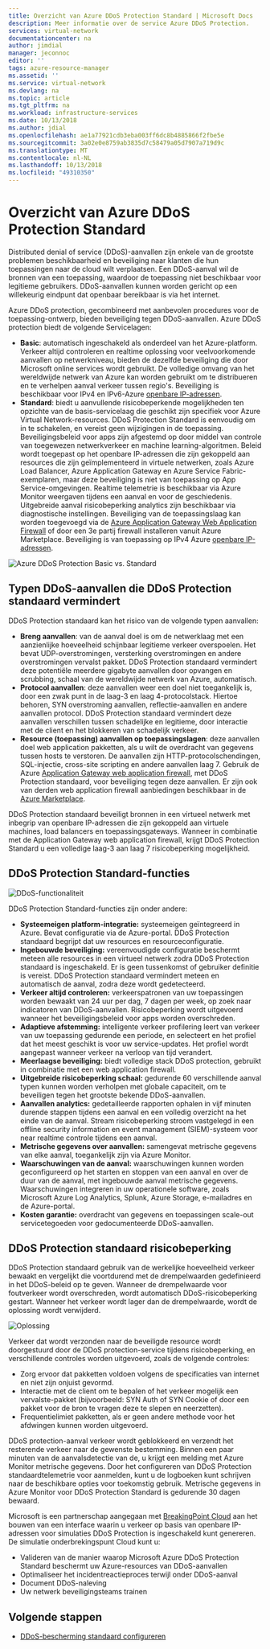 ```yaml
---
title: Overzicht van Azure DDoS Protection Standard | Microsoft Docs
description: Meer informatie over de service Azure DDoS Protection.
services: virtual-network
documentationcenter: na
author: jimdial
manager: jeconnoc
editor: ''
tags: azure-resource-manager
ms.assetid: ''
ms.service: virtual-network
ms.devlang: na
ms.topic: article
ms.tgt_pltfrm: na
ms.workload: infrastructure-services
ms.date: 10/13/2018
ms.author: jdial
ms.openlocfilehash: ae1a77921cdb3eba003ff6dc8b4885866f2fbe5e
ms.sourcegitcommit: 3a02e0e8759ab3835d7c58479a05d7907a719d9c
ms.translationtype: MT
ms.contentlocale: nl-NL
ms.lasthandoff: 10/13/2018
ms.locfileid: "49310350"
---
```

# <a name="azure-ddos-protection-standard-overview"></a>Overzicht van Azure DDoS Protection Standard

Distributed denial of service (DDoS)-aanvallen zijn enkele van de grootste problemen beschikbaarheid en beveiliging naar klanten die hun toepassingen naar de cloud wilt verplaatsen. Een DDoS-aanval wil de bronnen van een toepassing, waardoor de toepassing niet beschikbaar voor legitieme gebruikers. DDoS-aanvallen kunnen worden gericht op een willekeurig eindpunt dat openbaar bereikbaar is via het internet.

Azure DDoS protection, gecombineerd met aanbevolen procedures voor de toepassing-ontwerp, bieden beveiliging tegen DDoS-aanvallen. Azure DDoS protection biedt de volgende Servicelagen:

- **Basic**: automatisch ingeschakeld als onderdeel van het Azure-platform. Verkeer altijd controleren en realtime oplossing voor veelvoorkomende aanvallen op netwerkniveau, bieden de dezelfde beveiliging die door Microsoft online services wordt gebruikt. De volledige omvang van het wereldwijde netwerk van Azure kan worden gebruikt om te distribueren en te verhelpen aanval verkeer tussen regio's. Beveiliging is beschikbaar voor IPv4 en IPv6-Azure [openbare IP-adressen](virtual-network-public-ip-address.md).
- **Standard**: biedt u aanvullende risicobeperkende mogelijkheden ten opzichte van de basis-servicelaag die geschikt zijn specifiek voor Azure Virtual Network-resources. DDoS Protection Standard is eenvoudig om in te schakelen, en vereist geen wijzigingen in de toepassing. Beveiligingsbeleid voor apps zijn afgestemd op door middel van controle van toegewezen netwerkverkeer en machine learning-algoritmen. Beleid wordt toegepast op het openbare IP-adressen die zijn gekoppeld aan resources die zijn geïmplementeerd in virtuele netwerken, zoals Azure Load Balancer, Azure Application Gateway en Azure Service Fabric-exemplaren, maar deze beveiliging is niet van toepassing op App Service-omgevingen. Realtime telemetrie is beschikbaar via Azure Monitor weergaven tijdens een aanval en voor de geschiedenis. Uitgebreide aanval risicobeperking analytics zijn beschikbaar via diagnostische instellingen. Beveiliging van de toepassingslaag kan worden toegevoegd via de [Azure Application Gateway Web Application Firewall](../application-gateway//application-gateway-web-application-firewall-overview.md?toc=%2fazure%2fvirtual-network%2ftoc.json) of door een 3e partij firewall installeren vanuit Azure Marketplace. Beveiliging is van toepassing op IPv4 Azure [openbare IP-adressen](virtual-network-public-ip-address.md).

![Azure DDoS Protection Basic vs. Standard](./media/ddos-protection-overview/ddoscomparison.png)

## <a name="types-of-ddos-attacks-that-ddos-protection-standard-mitigates"></a>Typen DDoS-aanvallen die DDoS Protection standaard vermindert

DDoS Protection standaard kan het risico van de volgende typen aanvallen:

- **Breng aanvallen**: van de aanval doel is om de netwerklaag met een aanzienlijke hoeveelheid schijnbaar legitieme verkeer overspoelen. Het bevat UDP-overstromingen, versterking overstromingen en andere overstromingen vervalst pakket. DDoS Protection standaard vermindert deze potentiële meerdere gigabyte aanvallen door opvangen en scrubbing, schaal van de wereldwijde netwerk van Azure, automatisch.
- **Protocol aanvallen**: deze aanvallen weer een doel niet toegankelijk is, door een zwak punt in de laag-3 en laag 4-protocolstack. Hiertoe behoren, SYN overstroming aanvallen, reflectie-aanvallen en andere aanvallen protocol. DDoS Protection standaard vermindert deze aanvallen verschillen tussen schadelijke en legitieme, door interactie met de client en het blokkeren van schadelijk verkeer. 
- **Resource (toepassing) aanvallen op toepassingslagen**: deze aanvallen doel web application pakketten, als u wilt de overdracht van gegevens tussen hosts te verstoren. De aanvallen zijn HTTP-protocolschendingen, SQL-injectie, cross-site scripting en andere aanvallen laag 7. Gebruik de Azure [Application Gateway web application firewall](../application-gateway/application-gateway-web-application-firewall-overview.md?toc=%2fazure%2fvirtual-network%2ftoc.json), met DDoS Protection standaard, voor beveiliging tegen deze aanvallen. Er zijn ook van derden web application firewall aanbiedingen beschikbaar in de [Azure Marketplace](https://azuremarketplace.microsoft.com/marketplace/apps?page=1&search=web%20application%20firewall).

DDoS Protection standaard beveiligt bronnen in een virtueel netwerk met inbegrip van openbare IP-adressen die zijn gekoppeld aan virtuele machines, load balancers en toepassingsgateways. Wanneer in combinatie met de Application Gateway web application firewall, krijgt DDoS Protection Standard u een volledige laag-3 aan laag 7 risicobeperking mogelijkheid.

## <a name="ddos-protection-standard-features"></a>DDoS Protection Standard-functies

![DDoS-functionaliteit](./media/ddos-protection-overview/ddosfeatures.png)

DDoS Protection Standard-functies zijn onder andere:

- **Systeemeigen platform-integratie:** systeemeigen geïntegreerd in Azure. Bevat configuratie via de Azure-portal. DDoS Protection standaard begrijpt dat uw resources en resourceconfiguratie.
- **Ingebouwde beveiliging:** vereenvoudigde configuratie beschermt meteen alle resources in een virtueel netwerk zodra DDoS Protection standaard is ingeschakeld. Er is geen tussenkomst of gebruiker definitie is vereist. DDoS Protection standaard vermindert meteen en automatisch de aanval, zodra deze wordt gedetecteerd.
- **Verkeer altijd controleren:** verkeerspatronen van uw toepassingen worden bewaakt van 24 uur per dag, 7 dagen per week, op zoek naar indicatoren van DDoS-aanvallen. Risicobeperking wordt uitgevoerd wanneer het beveiligingsbeleid voor apps worden overschreden.
- **Adaptieve afstemming:** intelligente verkeer profilering leert van verkeer van uw toepassing gedurende een periode, en selecteert en het profiel dat het meest geschikt is voor uw service-updates. Het profiel wordt aangepast wanneer verkeer na verloop van tijd verandert.
- **Meerlaagse beveiliging:** biedt volledige stack DDoS protection, gebruikt in combinatie met een web application firewall.
- **Uitgebreide risicobeperking schaal:** gedurende 60 verschillende aanval typen kunnen worden verholpen met globale capaciteit, om te beveiligen tegen het grootste bekende DDoS-aanvallen.
- **Aanvallen analytics:** gedetailleerde rapporten ophalen in vijf minuten durende stappen tijdens een aanval en een volledig overzicht na het einde van de aanval. Stream risicobeperking stroom vastgelegd in een offline security information en event management (SIEM)-systeem voor near realtime controle tijdens een aanval.
- **Metrische gegevens over aanvallen:** samengevat metrische gegevens van elke aanval, toegankelijk zijn via Azure Monitor.
- **Waarschuwingen van de aanval:** waarschuwingen kunnen worden geconfigureerd op het starten en stoppen van een aanval en over de duur van de aanval, met ingebouwde aanval metrische gegevens. Waarschuwingen integreren in uw operationele software, zoals Microsoft Azure Log Analytics, Splunk, Azure Storage, e-mailadres en de Azure-portal.
- **Kosten garantie:** overdracht van gegevens en toepassingen scale-out servicetegoeden voor gedocumenteerde DDoS-aanvallen.

## <a name="ddos-protection-standard-mitigation"></a>DDoS Protection standaard risicobeperking

DDoS Protection standaard gebruik van de werkelijke hoeveelheid verkeer bewaakt en vergelijkt die voortdurend met de drempelwaarden gedefinieerd in het DDoS-beleid op te geven. Wanneer de drempelwaarde voor foutverkeer wordt overschreden, wordt automatisch DDoS-risicobeperking gestart. Wanneer het verkeer wordt lager dan de drempelwaarde, wordt de oplossing wordt verwijderd.

![Oplossing](./media/ddos-protection-overview/mitigation.png)

Verkeer dat wordt verzonden naar de beveiligde resource wordt doorgestuurd door de DDoS protection-service tijdens risicobeperking, en verschillende controles worden uitgevoerd, zoals de volgende controles:

- Zorg ervoor dat pakketten voldoen volgens de specificaties van internet en niet zijn onjuist gevormd.
- Interactie met de client om te bepalen of het verkeer mogelijk een vervalste-pakket (bijvoorbeeld: SYN Auth of SYN Cookie of door een pakket voor de bron te vragen deze te slepen en neerzetten).
- Frequentielimiet pakketten, als er geen andere methode voor het afdwingen kunnen worden uitgevoerd.

DDoS protection-aanval verkeer wordt geblokkeerd en verzendt het resterende verkeer naar de gewenste bestemming. Binnen een paar minuten van de aanvalsdetectie van de, u krijgt een melding met Azure Monitor metrische gegevens. Door het configureren van DDoS Protection standaardtelemetrie voor aanmelden, kunt u de logboeken kunt schrijven naar de beschikbare opties voor toekomstig gebruik. Metrische gegevens in Azure Monitor voor DDoS Protection Standard is gedurende 30 dagen bewaard.

Microsoft is een partnerschap aangegaan met [BreakingPoint Cloud](https://www.ixiacom.com/products/breakingpoint-cloud) aan het bouwen van een interface waarin u verkeer op basis van openbare IP-adressen voor simulaties DDoS Protection is ingeschakeld kunt genereren. De simulatie onderbrekingspunt Cloud kunt u:

- Valideren van de manier waarop Microsoft Azure DDoS Protection Standard beschermt uw Azure-resources van DDoS-aanvallen
- Optimaliseer het incidentreactieproces terwijl onder DDoS-aanval
- Document DDoS-naleving
- Uw netwerk beveiligingsteams trainen

## <a name="next-steps"></a>Volgende stappen

- [DDoS-bescherming standaard configureren](manage-ddos-protection.md)
